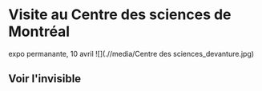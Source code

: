 # Visite au Centre des sciences de Montréal
expo permanante, 10 avril
![](.//media/Centre des sciences_devanture.jpg)

## Voir l'invisible

